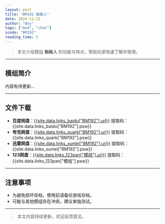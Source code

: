 ```yaml
---
layout: post
title: "BM192 蜘蛛人"
date: 2024-11-22
author: "Bny"
tags: ["mod", "char"]
scode: "BM192"
reading_time: 5
---
```


> 本文介绍模组 **蜘蛛人** 的功能与特点，帮助玩家快速了解并使用。

---

## 模组简介

内容有待更新...

---

## 文件下载
- **百度网盘**：[{{site.data.links_baidu["BM192"].url}}]({{site.data.links_baidu["BM192"].url}}) 提取码：{{site.data.links_baidu["BM192"].psw}}
- **夸克网盘**：[{{site.data.links_quark["BM192"].url}}]({{site.data.links_quark["BM192"].url}}) 提取码：{{site.data.links_quark["BM192"].psw}}
- **迅雷网盘**：[{{site.data.links_xunlei["BM192"].url}}]({{site.data.links_xunlei["BM192"].url}}) 提取码：{{site.data.links_xunlei["BM192"].psw}}
- **123网盘**：[{{site.data.links_123pan["模组"].url}}]({{site.data.links_123pan["模组"].url}}) 提取码：{{site.data.links_123pan["模组"].psw}}

---

## 注意事项
- 为避免损坏存档，使用前请备份游戏存档。
- 可能与其他模组存在冲突，建议单独测试。

---

> 本文内容持续更新，欢迎反馈意见。
